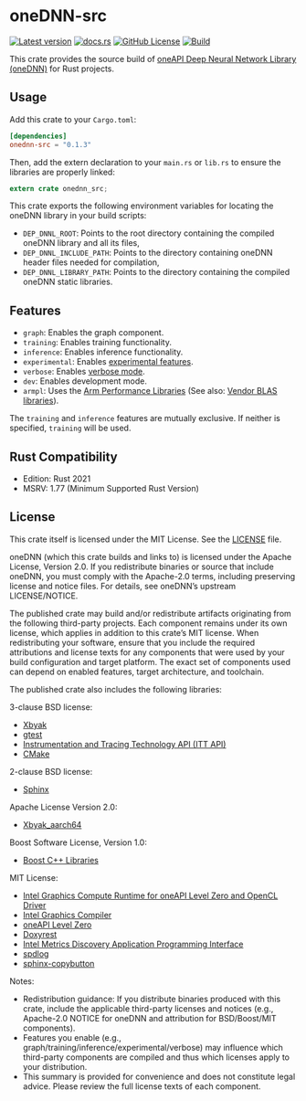 # oneDNN-src

[![Latest version](https://img.shields.io/crates/v/onednn-src.svg)](https://crates.io/crates/onednn-src)
[![docs.rs](https://img.shields.io/docsrs/onednn-src)](https://docs.rs/onednn-src)
[![GitHub License](https://img.shields.io/github/license/jkawamoto/onednn-src)](https://github.com/jkawamoto/onednn-src/blob/main/LICENSE)
[![Build](https://github.com/jkawamoto/onednn-src/actions/workflows/build.yaml/badge.svg)](https://github.com/jkawamoto/onednn-src/actions/workflows/build.yaml)

This crate provides the source build of
[oneAPI Deep Neural Network Library (oneDNN)](https://github.com/uxlfoundation/oneDNN) for Rust projects.

## Usage

Add this crate to your `Cargo.toml`:

```toml
[dependencies]
onednn-src = "0.1.3"
```

Then, add the extern declaration to your `main.rs` or `lib.rs` to ensure the libraries are properly linked:

```rust
extern crate onednn_src;
```

This crate exports the following environment variables for locating the oneDNN library in your build scripts:

- `DEP_DNNL_ROOT`: Points to the root directory containing the compiled oneDNN library and all its files,
- `DEP_DNNL_INCLUDE_PATH`: Points to the directory containing oneDNN header files needed for compilation,
- `DEP_DNNL_LIBRARY_PATH`: Points to the directory containing the compiled oneDNN static libraries.

## Features

- `graph`: Enables the graph component.
- `training`: Enables training functionality.
- `inference`: Enables inference functionality.
- `experimental`: Enables [experimental features](https://uxlfoundation.github.io/oneDNN/dev_guide_experimental.html#doxid-dev-guide-experimental).
- `verbose`: Enables [verbose mode](https://uxlfoundation.github.io/oneDNN/dev_guide_verbose.html#doxid-dev-guide-verbose).
- `dev`: Enables development mode.
- `armpl`: Uses the [Arm Performance Libraries](https://developer.arm.com/tools-and-software/server-and-hpc/downloads/arm-performance-libraries) (See also: [Vendor BLAS libraries](https://uxlfoundation.github.io/oneDNN/v3.9/dev_guide_build_options.html#vendor-blas-libraries)).

The `training` and `inference` features are mutually exclusive.
If neither is specified, `training` will be used.

## Rust Compatibility

- Edition: Rust 2021
- MSRV: 1.77 (Minimum Supported Rust Version)

## License

This crate itself is licensed under the MIT License.
See the [LICENSE](https://github.com/jkawamoto/onednn-src/blob/main/LICENSE) file.

oneDNN (which this crate builds and links to) is licensed under the Apache License, Version 2.0. If you redistribute binaries or source that include oneDNN, you must comply with the Apache-2.0 terms, including preserving license and notice files. For details, see oneDNN’s upstream LICENSE/NOTICE.

The published crate may build and/or redistribute artifacts originating from the following third-party projects. Each component remains under its own license, which applies in addition to this crate’s MIT license. When redistributing your software, ensure that you include the required attributions and license texts for any components that were used by your build configuration and target platform. The exact set of components used can depend on enabled features, target architecture, and toolchain.

The published crate also includes the following libraries:

3-clause BSD license:

- [Xbyak](https://github.com/herumi/xbyak)
- [gtest](https://github.com/google/googletest)
- [Instrumentation and Tracing Technology API
  (ITT API)](https://github.com/intel/ittapi)
- [CMake](https://github.com/Kitware/CMake)

2-clause BSD license:

- [Sphinx](https://www.sphinx-doc.org/)

Apache License Version 2.0:

- [Xbyak_aarch64](https://github.com/fujitsu/xbyak_aarch64)

Boost Software License, Version 1.0:

- [Boost C++ Libraries](https://www.boost.org/)

MIT License:

- [Intel Graphics Compute Runtime for oneAPI Level Zero
  and OpenCL Driver](https://github.com/intel/compute-runtime)
- [Intel Graphics Compiler](https://github.com/intel/intel-graphics-compiler)
- [oneAPI Level Zero](https://github.com/oneapi-src/level-zero)
- [Doxyrest](https://github.com/vovkos/doxyrest)
- [Intel Metrics Discovery Application Programming
  Interface](https://github.com/intel/metrics-discovery)
- [spdlog](https://github.com/gabime/spdlog)
- [sphinx-copybutton](https://github.com/executablebooks/sphinx-copybutton)

Notes:

- Redistribution guidance: If you distribute binaries produced with this crate, include the applicable third-party licenses and notices (e.g., Apache-2.0 NOTICE for oneDNN and attribution for BSD/Boost/MIT components).
- Features you enable (e.g., graph/training/inference/experimental/verbose) may influence which third-party components are compiled and thus which licenses apply to your distribution.
- This summary is provided for convenience and does not constitute legal advice. Please review the full license texts of each component.
